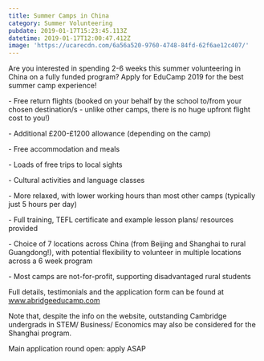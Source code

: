 ```yaml
---
title: Summer Camps in China
category: Summer Volunteering
pubdate: 2019-01-17T15:23:45.113Z
datetime: 2019-01-17T12:00:47.412Z
image: 'https://ucarecdn.com/6a56a520-9760-4748-84fd-62f6ae12c407/'
---
```

Are you interested in spending 2-6 weeks this summer volunteering in China on a fully funded program? Apply for EduCamp 2019 for the best summer camp experience!

\- Free return flights (booked on your behalf by the school to/from your chosen destination/s - unlike other camps, there is no huge upfront flight cost to you!)

\- Additional £200-£1200 allowance (depending on the camp)

\- Free accommodation and meals

\- Loads of free trips to local sights

\- Cultural activities and language classes

\- More relaxed, with lower working hours than most other camps (typically just 5 hours per day)

\- Full training, TEFL certificate and example lesson plans/ resources provided

\- Choice of 7 locations across China (from Beijing and Shanghai to rural Guangdong!), with potential flexibility to volunteer in multiple locations across a 6 week program

\- Most camps are not-for-profit, supporting disadvantaged rural students

Full details, testimonials and the application form can be found at www.abridgeeducamp.com 

Note that, despite the info on the website, outstanding Cambridge undergrads in STEM/ Business/ Economics may also be considered for the Shanghai program.

Main application round open: apply ASAP
